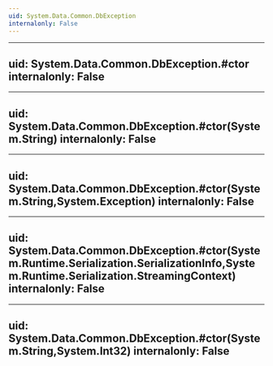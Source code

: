 ```yaml
---
uid: System.Data.Common.DbException
internalonly: False
---
```


---
uid: System.Data.Common.DbException.#ctor
internalonly: False
---

---
uid: System.Data.Common.DbException.#ctor(System.String)
internalonly: False
---

---
uid: System.Data.Common.DbException.#ctor(System.String,System.Exception)
internalonly: False
---

---
uid: System.Data.Common.DbException.#ctor(System.Runtime.Serialization.SerializationInfo,System.Runtime.Serialization.StreamingContext)
internalonly: False
---

---
uid: System.Data.Common.DbException.#ctor(System.String,System.Int32)
internalonly: False
---
